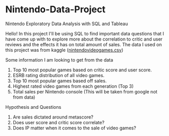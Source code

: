 # Nintendo-Data-Project
Nintendo Exploratory Data Analysis with SQL and Tableau

Hello!
In this project I'll be using SQL to find important data questions that I have come up with to explore more about the correlation to critic and user reviews and the effects it has on total amount of sales. The data I used on this project was from kaggle ([nintendovideogames.csv](https://github.com/mnhdn07/Nintendo-Data-Project/files/8102902/nintendovideogames.csv))



Some information I am looking to get from the data 
1.	Top 10 most popular games based on critic score and user score.
2.	ESRB rating distribution of all video games.
3.	Top 10 most popular games based off sales.
4.	Highest rated video games from each generation (Top 3)
5.	Total sales per Nintendo console (This will be taken from google not from data)



Hypothesis and Questions

1.	Are sales dictated around metascore?
2.	Does user score and critic score correlate?
3.	Does IP matter when it comes to the sale of video games?


